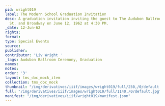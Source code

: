 ```yaml
---
pid: wright019
label: The Modern School Graduation Invitation
desc: A graduation invitation inviting the guest to The Audubon Ballroom at 166th
  St. and Broadway on June 12, 1962 at 4:30 PM.
_date: 12-Jun-62
rights:
format:
type: Special Events
source:
publisher:
contributor: 'Liv Wright '
_tags: Audubon Ballroom Ceremony, Graduation
names:
notes:
order: '3'
layout: tms_doc_mock_item
collection: tms_doc_mock
thumbnail: "/img/derivatives/iiif/images/wright019/full/250,/0/default.jpg"
full: "/img/derivatives/iiif/images/wright019/full/1140,/0/default.jpg"
manifest: "/img/derivatives/iiif/wright019/manifest.json"
---
```

